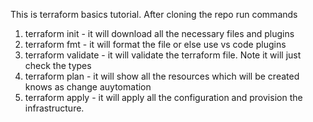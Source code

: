 This is terraform basics tutorial.
After cloning the repo
run commands

1.  terraform init - it will download all the necessary files and plugins
2.  terraform fmt - it will format the file or else use vs code plugins
3.  terraform validate - it will validate the terraform file. Note it will just check the types
4.  terraform plan - it will show all the resources which will be created knows as change auytomation
5.  terraform apply - it will apply all the configuration and provision the infrastructure.

